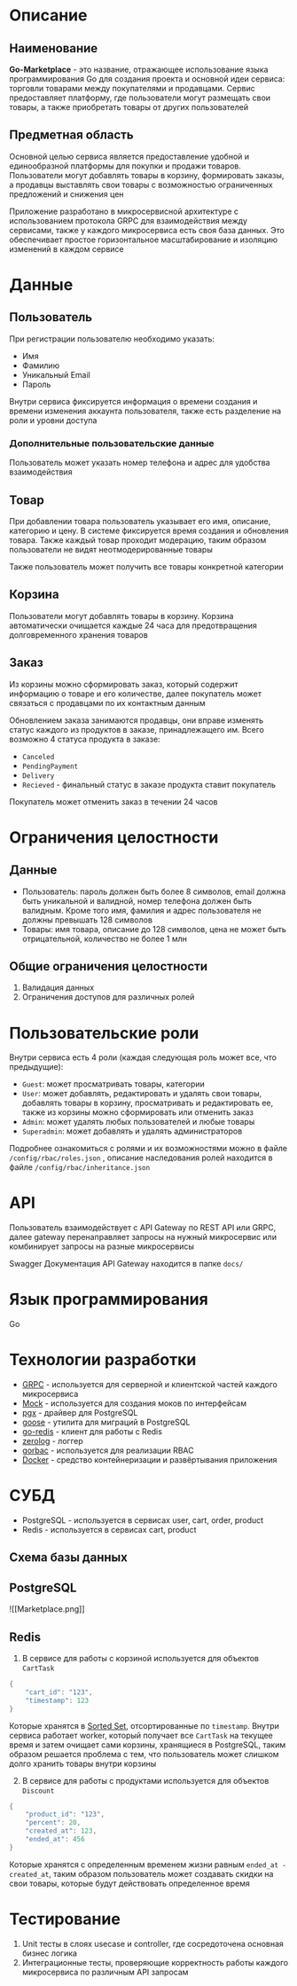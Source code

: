 # Описание
## Наименование
**Go-Marketplace** - это название, отражающее использование языка программирования Go для создания проекта и основной идеи сервиса: торговли товарами между покупателями и продавцами. Сервис предоставляет платформу, где пользователи могут размещать свои товары, а также приобретать товары от других пользователей

## Предметная область
Основной целью сервиса является предоставление удобной и единообразной платформы для покупки и продажи товаров. Пользователи могут добавлять товары в корзину, формировать заказы, а продавцы выставлять свои товары с возможностью ограниченных предложений и снижения цен

Приложение разработано в микросервисной архитектуре с использованием протокола GRPC для взаимодействия между сервисами, также у каждого микросервиса есть своя база данных. Это обеспечивает простое горизонтальное масштабирование и изоляцию изменений в каждом сервисе

# Данные
## Пользователь
При регистрации пользователю необходимо указать:
- Имя
- Фамилию
- Уникальный Email
- Пароль

Внутри сервиса фиксируется информация о времени создания и времени изменения аккаунта пользователя, также есть разделение на роли и уровни доступа
### Дополнительные пользовательские данные
Пользователь может указать номер телефона и адрес для удобства взаимодействия

## Товар
При добавлении товара пользователь указывает его имя, описание, категорию и цену. В системе фиксируется время создания и обновления товара. Также каждый товар проходит модерацию, таким образом пользователи не видят неотмодерированные товары

Также пользователь может получить все товары конкретной категории

## Корзина
Пользователи могут добавлять товары в корзину. Корзина автоматически очищается каждые 24 часа для предотвращения долговременного хранения товаров

## Заказ
Из корзины можно сформировать заказ, который содержит информацию о товаре и его количестве, далее покупатель может связаться с продавцами по их контактным данным

Обновлением заказа занимаются продавцы, они вправе изменять статус каждого из продуктов в заказе, принадлежащего им. Всего возможно 4 статуса продукта в заказе:
- `Canceled`
- `PendingPayment`
- `Delivery`
- `Recieved` - финальный статус в заказе продукта ставит покупатель

Покупатель может отменить заказ в течении 24 часов

# Ограничения целостности
## Данные
- Пользователь: пароль должен быть более 8 символов, email должна быть уникальной и валидной, номер телефона должен быть валидным. Кроме того имя, фамилия и адрес пользователя не должны превышать 128 символов
- Товары: имя товара, описание до 128 символов, цена не может быть отрицательной, количество не более 1 млн
## Общие ограничения целостности
1. Валидация данных
2. Ограничения доступов для различных ролей

# Пользовательские роли
Внутри сервиса есть 4 роли (каждая следующая роль может все, что предыдущие):
- `Guest`: может просматривать товары, категории
- `User`: может добавлять, редактировать и удалять свои товары, добавлять товары в корзину, просматривать и редактировать ее, также из корзины можно сформировать или отменить заказ
- `Admin`: может удалять любых пользователей и любые товары
- `Superadmin`: может добавлять и удалять администраторов

Подробнее ознакомиться с ролями и их возможностями можно в файле `/config/rbac/roles.json`  , описание наследования ролей находится в файле `/config/rbac/inheritance.json`

# API
Пользователь взаимодействует с API Gateway по REST API или GRPC, далее gateway перенаправляет запросы на нужный микросервис или комбинирует запросы на разные микросервисы

Swagger Документация API Gateway находится в папке `docs/`

# Язык программирования
Go

# Технологии разработки
- [GRPC](https://github.com/grpc/grpc-go) - используется для серверной и клиентской частей каждого микросервиса
- [Mock](https://github.com/golang/mock) - используется для создания моков по интерфейсам
- [pgx](https://github.com/jackc/pgx) - драйвер для PostgreSQL
- [goose](https://github.com/pressly/goose) - утилита для миграций в PostgreSQL
- [go-redis](https://github.com/redis/go-redis) - клиент для работы с Redis
- [zerolog](https://github.com/rs/zerolog) - логгер
- [gorbac](https://github.com/mikespook/gorbac) - используется для реализации RBAC
- [Docker](https://www.docker.com/) - средство контейнеризации и развёртывания приложения

# СУБД
- PostgreSQL - используется в сервисах user, cart, order, product
- Redis - используется в сервисах cart, product

## Схема базы данных
## PostgreSQL
![[Marketplace.png]]

## Redis
1. В сервисе для работы с корзиной используется для объектов `CartTask`
```go
{
	"cart_id": "123",
	"timestamp": 123
}
```

Которые хранятся в [Sorted Set](https://redis.io/docs/data-types/sorted-sets/), отсортированные по `timestamp`. Внутри сервиса работает worker, который получает все `CartTask` на текущее время и затем очищает сами корзины, хранящиеся в PostgreSQL, таким образом решается проблема с тем, что пользователь может слишком долго хранить товары внутри корзины

2. В сервисе для работы с продуктами используется для объектов `Discount`
```go
{
	"product_id": "123",
	"percent": 20,
	"created_at": 123,
	"ended_at": 456
}
```

Которые хранятся с определенным временем жизни равным `ended_at - created_at`, таким образом пользователь может создавать скидки на свои товары, которые будут действовать определенное время

# Тестирование
1. Unit тесты в слоях usecase и controller, где сосредоточена основная бизнес логика
2. Интеграционные тесты, проверяющие корректность работы каждого микросервиса по различным API запросам